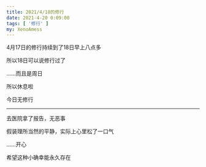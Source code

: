 ```yaml
---
title: 2021/4/18的修行
date: 2021-4-20 0:09:00
tags: [ '修行' ]
my: XenoAmess
---
```


4月17日的修行持续到了18日早上八点多

所以18日可以说修行过了

……而且是周日

所以休息啦

今日无修行

---

去医院拿了报告，无恶事

假装理所当然的平静，实际上心里松了一口气

……开心

希望这种小确幸能永久存在
